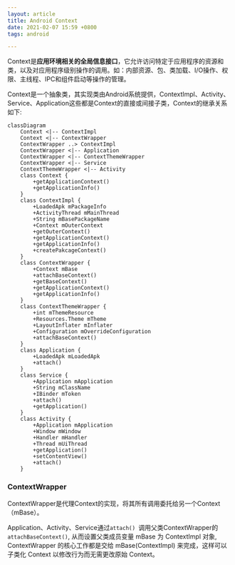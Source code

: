 ```yaml
---
layout: article
title: Android Context
date: 2021-02-07 15:59 +0800
tags: android

---
```


Context是**应用环境相关的全局信息接口**，它允许访问特定于应用程序的资源和类，以及对应用程序级别操作的调用。如：内部资源、包、类加载、I/O操作、权限、主线程、IPC和组件启动等操作的管理。

Context是一个抽象类，其实现类由Android系统提供，ContextImpl、Activity、Service、Application这些都是Context的直接或间接子类，Context的继承关系如下:

<!--more-->

```mermaid
classDiagram
    Context <|-- ContextImpl
    Context <|-- ContextWrapper
    ContextWrapper ..> ContextImpl
    ContextWrapper <|-- Application
    ContextWrapper <|-- ContextThemeWrapper
    ContextWrapper <|-- Service
    ContextThemeWrapper <|-- Activity
    class Context {
        +getApplicationContext()
        +getApplicationInfo()
    }
    class ContextImpl {
        +LoadedApk mPackageInfo 
        +ActivityThread mMainThread
        +String mBasePackageName
        +Context mOuterContext
        +getOuterContext()
        +getApplicationContext()
        +getApplicationInfo()
        +createPakcageContext()
    }
    class ContextWrapper {
        +Context mBase
        +attachBaseContext()
        +getBaseContext()
        +getApplicationContext()
        +getApplicationInfo()
    }
    class ContextThemeWrapper {
        +int mThemeResource
        +Resources.Theme mTheme
        +LayoutInflater mInflater
        +Configuration mOverrideConfiguration
        +attachBaseContext()
    }
    class Application {
        +LoadedApk mLoadedApk
        +attach()
    }
    class Service {
        +Application mApplication
        +String mClassName
        +IBinder mToken
        +attach()
        +getApplication()
    }
    class Activity {
        +Application mApplication
        +Window mWindow
        +Handler mHandler
        +Thread mUiThread
        +getApplication()
        +setContentView()
        +attach()
    }
```



### ContextWrapper

ContextWrapper是代理Context的实现，将其所有调用委托给另一个Context（mBase）。

Application、Activity、Service通过``attach() ``调用父类ContextWrapper的``attachBaseContext()``, 从而设置父类成员变量 mBase 为 ContextImpl 对象, ContextWrapper 的核心工作都是交给 mBase(ContextImpl) 来完成，这样可以子类化 Context 以修改行为而无需更改原始 Context。


